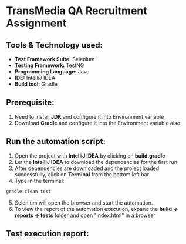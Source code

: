 # TransMedia QA Recruitment Assignment

## Tools & Technology used:
- **Test Framework Suite:** Selenium
- **Testing Framework:** TestNG
- **Programming Language:** Java
- **IDE:** IntelliJ IDEA
- **Build tool:** Gradle


## Prerequisite:
1. Need to install **JDK** and configure it into Environment variable
2. Download **Gradle** and configure it into the Environment variable also

## Run the automation script:
1. Open the project with **IntelliJ IDEA** by clicking on **build.gradle**
2. Let the **IntelliJ IDEA** to download the dependencies for the first run
3. After dependencies are downloaded and the project loaded successfully, click on **Terminal** from the bottom left bar
4. Type in the terminal:

```bash
gradle clean test
```
5. Selenium will open the browser and start the automation.
6. To view the report of the automation execution, expand the **build -> reports -> tests** folder and open "index.html" in a browser

## Test execution report: